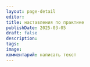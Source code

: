 ```yaml
---
layout: page-detail
editor: 
title: наставления по практике
publishDate: 2025-03-05
draft: false
description: 
tags: 
image: 
комментарий: написать текст
---
```

